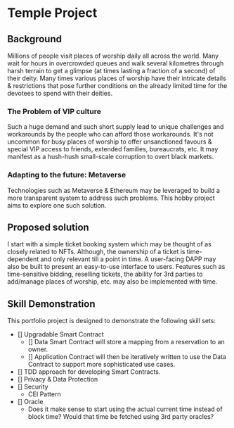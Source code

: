 # Temple Project

## Background
Millions of people visit places of worship daily all across the world. Many wait for hours in overcrowded queues and walk several kilometres through harsh terrain to get a glimpse (at times lasting a fraction of a second) of their deity. Many times various places of worship have their intricate details & restrictions that pose further conditions on the already limited time for the devotees to spend with their deities.

### The Problem of VIP culture
Such a huge demand and such short supply lead to unique challenges and workarounds by the people who can afford those workarounds. It's not uncommon for busy places of worship to offer unsanctioned favours & special VIP access to friends, extended families, bureaucrats, etc. It may manifest as a hush-hush small-scale corruption to overt black markets.

### Adapting to the future: Metaverse
Technologies such as Metaverse & Ethereum may be leveraged to build a more transparent system to address such problems. This hobby project aims to explore one such solution.

## Proposed solution
I start with a simple ticket booking system which may be thought of as closely related to NFTs. Although, the ownership of a ticket is time-dependent and only relevant till a point in time. A user-facing DAPP may also be built to present an easy-to-use interface to users. Features such as time-sensitive bidding, reselling tickets, the ability for 3rd parties to add/manage places of worship, etc. may also be implemented with time.

## Skill Demonstration
This portfolio project is designed to demonstrate the following skill sets:
- [] Upgradable Smart Contract
    - [] Data Smart Contract will store a mapping from a reservation to an owner.
    - [] Application Contract will then be iteratively written to use the Data Contract to support more sophisticated use cases.
- [] TDD approach for developing Smart Contracts.
- [] Privacy & Data Protection
- [] Security
    - CEI Pattern
- [] Oracle
    - Does it make sense to start using the actual current time instead of block time? Would that time be fetched using 3rd party oracles?





